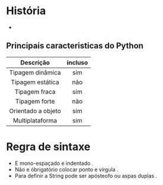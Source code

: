 # História 

-

## Principais caracteristicas do Python

| Descrição | incluso |
| :--: | :--:| 
| Tipagem dinâmica | sim | 
| Tipagem estática | não |
| Tipagem fraca | sim | 
| Tipagem forte | não |
| Orientado a objeto |sim|
| Multiplataforma | sim| 

# Regra de sintaxe

* E mono-espaçado e indentado .
* Não e óbrigatório colocar ponto e vírgula .
* Para definir a String pode ser apósteofo ou aspas duplas .

